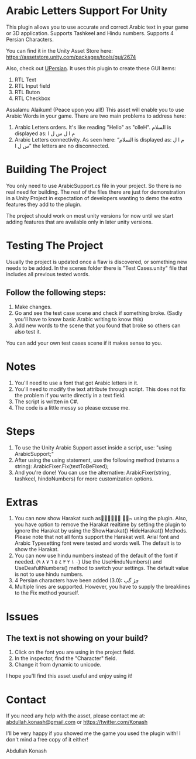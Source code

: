 # Arabic Letters Support For Unity
This plugin allows you to use accurate and correct Arabic text in your game or 3D application. Supports Tashkeel and Hindu numbers. Supports 4 Persian Characters.

You can find it in the Unity Asset Store here: https://assetstore.unity.com/packages/tools/gui/2674 

Also, check out [UPersian](https://github.com/ElectroGryphon/EGGA/tree/master/UPersian). It uses this plugin to create these GUI items: 
1. RTL Text 
2. RTL Input field
3. RTL Buton
4. RTL Checkbox

Assalamu Alaikum! (Peace upon you all!)
This asset will enable you to use Arabic Words in your game. 
There are two main problems to address here:
1.	Arabic Letters orders. It's like reading "Hello" as "olleH".
السلام  is displayed as:  م ا ل س ل ا
2.	Arabic Letters connectivity. As seen here: “السلام  is displayed as:  م ا ل س ل ا” the letters are no disconnected.

# Building The Project
You only need to use ArabicSupport.cs file in your project. So there is no real need for building. The rest of the files there are just for demonstration in a Unity Project in expectation of developers wanting to demo the extra features they add to the plugin.

The project should work on most unity versions for now until we start adding features that are available only in later unity versions.

# Testing The Project
Usually the project is updated once a flaw is discovered, or something new needs to be added.
In the scenes folder there is "Test Cases.unity" file that includes all previous tested words. 
## Follow the following steps:
1. Make changes.
2. Go and see the test case scene and check if something broke. (Sadly you'll have to know basic Arabic writing to know this)
3. Add new words to the scene that you found that broke so others can also test it.

You can add your own test cases scene if it makes sense to you.

# Notes
1.	You'll need to use a font that got Arabic letters in it.
2.	You'll need to modify the text attribute through script. This does not fix the problem if you write directly in a text field.
3.	The script is written in C#.
4.	The code is a little messy so please excuse me.

# Steps
1.	To use the Unity Arabic Support asset inside a script, use: "using ArabicSupport;"
2.	After using the using statement, use the following method (returns a string):	ArabicFixer.Fix(textToBeFixed);
3.	And you're done! You can use the alternative: ArabicFixer(string, tashkeel, hindoNumbers) for more customization options.

# Extras
1.	You can now show Harakat such as ًٌٍَُِ~ّْ using the plugin. Also, you have option to remove the Harakat realtime by setting the plugin to ignore the Harakat by using the ShowHarakat() HideHarakat() Methods. Please note that not all fonts support the Harakat well. Arial font and Arabic Typesetting font were tested and words well. The default is to show the Harakat.
2.	You can now use hindu numbers instead of the default of the font if needed. (٠	١	٢	٣	٤	٥	٦	٧	٨	٩) Use the UseHinduNumbers() and UseDeafultNumbers() method to switch your settings. The default value is not to use hindu numbers.
3.	4 Persian characters have been added (3.0): چژ گپ
4. Multiple lines are supported. However, you have to supply the breaklines to the Fix method yourself.

# Issues
## The text is not showing on your build?
1. Click on the font you are using in the project field.
2. In the inspector, find the "Character" field.
3. Change it from dynamic to unicode.

I hope you'll find this asset useful and enjoy using it!

# Contact
If you need any help with the asset, please contact me at: abdullah.konash@gmail.com or https://twitter.com/Konash

I'll be very happy if you showed me the game you used the plugin with! I don't mind a free copy of it either! 

Abdullah Konash
